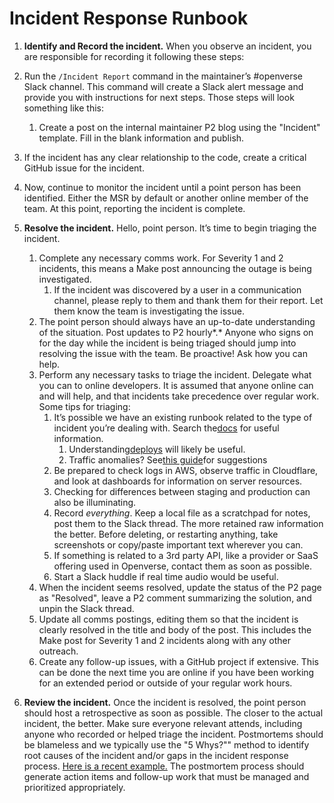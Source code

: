 # Incident Response Runbook

1.  **Identify and Record the incident.** When you observe an incident, you are
    responsible for recording it following these steps:
1.  Run the `/Incident Report` command in the maintainer’s #openverse Slack
    channel. This command will create a Slack alert message and provide you with
    instructions for next steps. Those steps will look something like this:
    1. Create a post on the internal maintainer P2 blog using the "Incident"
       template. Fill in the blank information and publish.
1.  If the incident has any clear relationship to the code, create a critical
    GitHub issue for the incident.
1.  Now, continue to monitor the incident until a point person has been
    identified. Either the MSR by default or another online member of the team.
    At this point, reporting the incident is complete.
1.  **Resolve the incident.** Hello, point person. It’s time to begin triaging
    the incident.

    1.  Complete any necessary comms work. For Severity 1 and 2 incidents, this
        means a Make post announcing the outage is being investigated.
        1. If the incident was discovered by a user in a communication channel,
           please reply to them and thank them for their report. Let them know
           the team is investigating the issue.
    2.  The point person should always have an up-to-date understanding of the
        situation. Post updates to P2 hourly*.* Anyone who signs on for the day
        while the incident is being triaged should jump into resolving the issue
        with the team. Be proactive! Ask how you can help.
    3.  Perform any necessary tasks to triage the incident. Delegate what you
        can to online developers. It is assumed that anyone online can and will
        help, and that incidents take precedence over regular work. Some tips
        for triaging:
        1. It’s possible we have an existing runbook related to the type of
           incident you’re dealing with. Search
           the[docs](https://docs.openverse.org/) for useful information.
           1. Understanding[deploys](https://docs.openverse.org/general/deployment.html)
              will likely be useful.
           2. Traffic anomalies?
              See[this guide](https://docs.openverse.org/meta/traffic/runbooks/identifying-and-blocking-traffic-anomalies.html)for
              suggestions
        2. Be prepared to check logs in AWS, observe traffic in Cloudflare, and
           look at dashboards for information on server resources.
        3. Checking for differences between staging and production can also be
           illuminating.
        4. Record _everything_. Keep a local file as a scratchpad for notes,
           post them to the Slack thread. The more retained raw information the
           better. Before deleting, or restarting anything, take screenshots or
           copy/paste important text wherever you can.
        5. If something is related to a 3rd party API, like a provider or SaaS
           offering used in Openverse, contact them as soon as possible.
        6. Start a Slack huddle if real time audio would be useful.
    4.  When the incident seems resolved, update the status of the P2 page as
        "Resolved", leave a P2 comment summarizing the solution, and unpin the
        Slack thread.
    5.  Update all comms postings, editing them so that the incident is clearly
        resolved in the title and body of the post. This includes the Make post
        for Severity 1 and 2 incidents along with any other outreach.
    6.  Create any follow-up issues, with a GitHub project if extensive. This
        can be done the next time you are online if you have been working for an
        extended period or outside of your regular work hours.

1.  **Review the incident.** Once the incident is resolved, the point person
    should host a retrospective as soon as possible. The closer to the actual
    incident, the better. Make sure everyone relevant attends, including anyone
    who recorded or helped triage the incident. Postmortems should be blameless
    and we typically use the "5 Whys?"" method to identify root causes of the
    incident and/or gaps in the incident response process.
    [Here is a recent example.](https://docs.google.com/document/d/1VGCWR85ipt_grLbDu_mKN31RAPTNEL_emvqDj1vcg20/edit)
    The postmortem process should generate action items and follow-up work that
    must be managed and prioritized appropriately.

